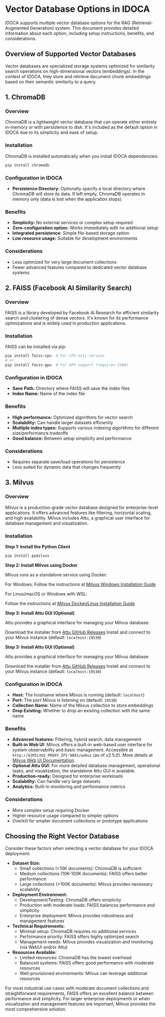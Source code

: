 # Vector Database Options in IDOCA

IDOCA supports multiple vector database options for the RAG (Retrieval-Augmented Generation) system. This document provides detailed information about each option, including setup instructions, benefits, and considerations.

## Overview of Supported Vector Databases

Vector databases are specialized storage systems optimized for similarity search operations on high-dimensional vectors (embeddings). In the context of IDOCA, they store and retrieve document chunk embeddings based on their semantic similarity to a query.

## 1. ChromaDB

### Overview

ChromaDB is a lightweight vector database that can operate either entirely in-memory or with persistence to disk. It's included as the default option in IDOCA due to its simplicity and ease of setup.

### Installation

ChromaDB is installed automatically when you install IDOCA dependencies:

```bash
pip install chromadb
```

### Configuration in IDOCA

* **Persistence Directory:** Optionally specify a local directory where ChromaDB will store its data. If left empty, ChromaDB operates in memory only (data is lost when the application stops).

### Benefits

* **Simplicity:** No external services or complex setup required
* **Zero-configuration option:** Works immediately with no additional setup
* **Integrated persistence:** Simple file-based storage option
* **Low resource usage:** Suitable for development environments

### Considerations

* Less optimized for very large document collections
* Fewer advanced features compared to dedicated vector database systems

## 2. FAISS (Facebook AI Similarity Search)

### Overview

FAISS is a library developed by Facebook AI Research for efficient similarity search and clustering of dense vectors. It's known for its performance optimizations and is widely used in production applications.

### Installation

FAISS can be installed via pip:

```bash
pip install faiss-cpu  # For CPU-only version
# or
pip install faiss-gpu  # For GPU support (requires CUDA)
```

### Configuration in IDOCA

* **Save Path:** Directory where FAISS will save the index files
* **Index Name:** Name of the index file

### Benefits

* **High performance:** Optimized algorithms for vector search
* **Scalability:** Can handle larger datasets efficiently
* **Multiple index types:** Supports various indexing algorithms for different size/performance tradeoffs
* **Good balance:** Between setup simplicity and performance

### Considerations

* Requires separate save/load operations for persistence
* Less suited for dynamic data that changes frequently

## 3. Milvus

### Overview

Milvus is a production-grade vector database designed for enterprise-level applications. It offers advanced features like filtering, horizontal scaling, and high availability. Milvus includes Attu, a graphical user interface for database management and visualization.

### Installation

**Step 1: Install the Python Client**

```bash
pip install pymilvus
```

**Step 2: Install Milvus using Docker**

Milvus runs as a standalone service using Docker:

For Windows:
Follow the instructions at [Milvus Windows Installation Guide](https://milvus.io/docs/install_standalone-windows.md)

For Linux/macOS or Windows with WSL:

Follow the instructions at [Milvus Docker/Linux Installation Guide](https://milvus.io/docs/install_standalone-docker-compose.md)

**Step 3: Install Attu GUI (Optional)**

Attu provides a graphical interface for managing your Milvus database:

Download the installer from [Attu GitHub Releases](https://github.com/zilliztech/attu/releases)
Install and connect to your Milvus instance (default: `localhost:19530`)

**Step 3: Install Attu GUI (Optional)**

Attu provides a graphical interface for managing your Milvus database:

Download the installer from [Attu GitHub Releases](https://github.com/zilliztech/attu/releases)
Install and connect to your Milvus instance (default: `localhost:19530`)

### Configuration in IDOCA

* **Host:** The hostname where Milvus is running (default: `localhost`)
* **Port:** The port Milvus is listening on (default: `19530`)
* **Collection Name:** Name of the Milvus collection to store embeddings
* **Drop Existing:** Whether to drop an existing collection with the same name

### Benefits

* **Advanced features:** Filtering, hybrid search, data management
* **Built-in Web UI:** Milvus offers a built-in web-based user interface for system observability and basic management. Accessible at `http://${MILVUS_PROXY_IP}:9091/webui` (as of v2.5.0). More details at [Milvus Web UI Documentation](https://milvus.io/docs/milvus-webui.md).
* **Optional Attu GUI:** For more detailed database management, operational tasks, and visualization, the standalone Attu GUI is available.
* **Production-ready:** Designed for enterprise workloads
* **Scalability:** Can handle very large datasets
* **Analytics:** Built-in monitoring and performance metrics

### Considerations

* More complex setup requiring Docker
* Higher resource usage compared to simpler options
* Overkill for smaller document collections or prototype applications

## Choosing the Right Vector Database

Consider these factors when selecting a vector database for your IDOCA deployment:

* **Dataset Size:**
    * Small collections (<10K documents): ChromaDB is sufficient
    * Medium collections (10K-100K documents): FAISS offers better performance
    * Large collections (>100K documents): Milvus provides necessary scalability
* **Deployment Environment:**
    * Development/Testing: ChromaDB offers simplicity
    * Production with moderate loads: FAISS balances performance and simplicity
    * Enterprise deployment: Milvus provides robustness and management features
* **Technical Requirements:**
    * Minimal setup: ChromaDB requires no additional services
    * Performance priority: FAISS offers highly optimized search
    * Management needs: Milvus provides visualization and monitoring (via WebUI and/or Attu)
* **Resources Available:**
    * Limited resources: ChromaDB has the lowest overhead
    * Balanced systems: FAISS offers good performance with moderate resources
    * Well-provisioned environments: Milvus can leverage additional resources

For most industrial use cases with moderate document collections and straightforward requirements, FAISS offers an excellent balance between performance and simplicity. For larger enterprise deployments or when visualization and management features are important, Milvus provides the most comprehensive solution.
